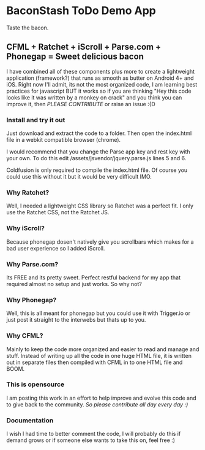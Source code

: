 # BaconStash ToDo Demo App

Taste the bacon.

## CFML + Ratchet + iScroll + Parse.com + Phonegap = Sweet delicious bacon

I have combined all of these components plus more to create a lightweight application (framework?) that runs as smooth as butter on Android 4+ and iOS. Right now I'll admit, its not the most organized code, I am learning best practices for javascript BUT it works so if you are thinking "Hey this code looks like it was written by a monkey on crack" and you think you can improve it, then *PLEASE CONTRIBUTE* or raise an issue :{D

### Install and try it out

Just download and extract the code to a folder. Then open the index.html file in a webkit compatible browser (chrome).

I would recommend that you change the Parse app key and rest key with your own. To do this edit /assets/jsvendor/jquery.parse.js lines 5 and 6.

Coldfusion is only required to compile the index.html file. Of course you could use this without it but it would be very difficult IMO.

### Why Ratchet?

Well, I needed a lightweight CSS library so Ratchet was a perfect fit. I only use the Ratchet CSS, not the Ratchet JS.

### Why iScroll?

Because phonegap dosen't natively give you scrollbars which makes for a bad user experience so I added iScroll.

### Why Parse.com?

Its FREE and its pretty sweet. Perfect restful backend for my app that required almost no setup and just works. So why not?

### Why Phonegap? 

Well, this is all meant for phonegap but you could use it with Trigger.io or just post it straight to the interwebs but thats up to you.

### Why CFML?

Mainly to keep the code more organized and easier to read and manage and stuff. Instead of writing up all the code in one huge HTML file, it is written out in separate files then compiled with CFML in to one HTML file and BOOM.

### This is opensource

I am posting this work in an effort to help improve and evolve this code and to give back to the community. *So please contribute all day every day :)*

### Documentation

I wish I had time to better comment the code, I will probably do this if demand grows or if someone else wants to take this on, feel free :)